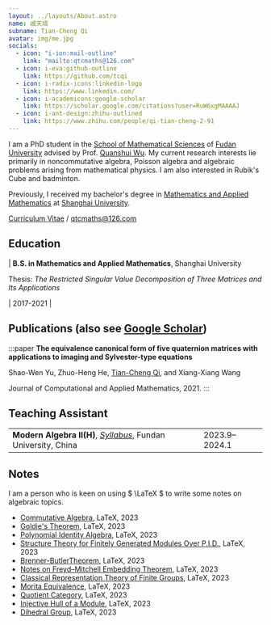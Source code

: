 ```yaml
---
layout: ../layouts/About.astro
name: 戚天成
subname: Tian-Cheng Qi
avatar: img/me.jpg
socials:
  - icon: "i-ion:mail-outline"
    link: "mailto:qtcmaths@126.com"
  - icon: i-eva:github-outline
    link: https://github.com/tcqi
  - icon: i-radix-icons:linkedin-logo
    link: https://www.linkedin.com/
  - icon: i-academicons:google-scholar
    link: https://scholar.google.com/citations?user=RuW6xgMAAAAJ
  - icon: i-ant-design:zhihu-outlined
    link: https://www.zhihu.com/people/qi-tian-cheng-2-91
---
```


I am a PhD student in the [School of Mathematical Sciences](https://math.fudan.edu.cn/) of [Fudan University](https://www.fudan.edu.cn/) advised by Prof. [Quanshui Wu](https://math.fudan.edu.cn/fa/05/c30607a326149/page.htm). My current research interests lie primarily in noncommutative algebra, Poisson algebra and algebraic problems arising from mathematical physics. I am also interested in Rubik's Cube and badminton.

Previously, I received my bachelor's degree in [Mathematics and Applied Mathematics](http://math.shu.edu.cn/) at [Shanghai University](https://www.shu.edu.cn/). 

[Curriculum Vitae](/files/cv/en.pdf) / qtcmaths@126.com


## Education

| **B.S. in Mathematics and Applied Mathematics**, Shanghai University <p>Thesis: _The Restricted Singular Value Decomposition of Three Matrices and Its Applications_</p> | 2017-2021 |


## Publications <span text-base>(also see <a href="https://scholar.google.com/citations?view_op=list_works&hl=zh-CN&user=AJw6n3EAAAAJ&gmla=AJ1KiT37cxK4RNd13wPL7wbB_yWehQGd2TRAP9HiTwFyGiaGOuyl-K3ns8Vbdry_lkaPNhWWMfgT-KsCL47oviL4RAcQQ6xcShsvSIxtVfpShkVf-Mn0QEc" target="_blank" rel="noopener noreferrer">Google Scholar</a>)</span>

:::paper
**The equivalence canonical form of five quaternion matrices with applications to imaging and Sylvester-type equations**

Shao-Wen Yu, Zhuo-Heng He, <u>Tian-Cheng Qi</u>, and Xiang-Xiang Wang

Journal of Computational and Applied Mathematics, 2021.
:::



## Teaching Assistant

|                                                                                                                                                             |           |
| ----------------------------------------------------------------------------------------------------------------------------------------------------------- | --------- |
| **Modern Algebra II(H)**, _[Syllabus](/files/syllabus/MATH130143h.03-2023-2024-1.pdf)_, Fundan University, China                                                             | 2023.9–2024.1 |



## Notes
I am a person who is keen on using  $ \LaTeX $ to write some notes on algebraic topics.
- [Commutative Algebra](/files/notes/CA2-2023.pdf), LaTeX, 2023
- [Goldie's Theorem](/files/notes/GoldieThm.pdf), LaTeX, 2023
- [Polynomial Identity Algebra](/files/notes/PIalg2013.pdf), LaTeX, 2023
- [Structure Theory for Finitely Generated Modules Over P.I.D.](/files/notes/fgmodulePID.pdf), LaTeX, 2023
- [Brenner-ButlerTheorem](/files/notes/Brenner-ButlerTheorem.pdf), LaTeX, 2023
- [Notes on Freyd–Mitchell Embedding Theorem](/files/notes/Freyd–Mitchellembedding.pdf), LaTeX, 2023
- [Classical Representation Theory of Finite Groups](/files/notes/repfintegrp.pdf), LaTeX, 2023
- [Morita Equivalence](/files/notes/Moritaequiv.pdf), LaTeX, 2023
- [Quotient Category](/files/notes/quotientcat.pdf), LaTeX, 2023
- [Injective Hull of a Module](/files/notes/injhullofmodule.pdf), LaTeX, 2023
- [Dihedral Group](/files/notes/Dihedralgroup.pdf), LaTeX, 2023


